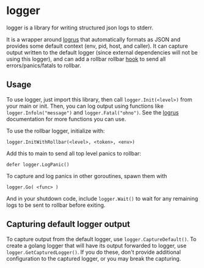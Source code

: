 # logger
logger is a library for writing structured json logs to stderr.

It is a wrapper around [logrus](https://github.com/Sirupsen/logrus) that
automatically formats as JSON and provides some default context
(env, pid, host, and caller). It  can capture output written to the default logger
(since external dependencies will not be using this logger), and can add a rollbar 
rollbar [hook](https://github.com/Sirupsen/logrus#hooks) to send all 
errors/panics/fatals to rollbar.

## Usage
To use logger, just import this library, then call `logger.Init(<level>)`
 from your main or init.
Then, you can log output using functions like `logger.Infoln("message")` and
`logger.Fatal("ohno")`. See the
[logrus](https://github.com/Sirupsen/logrus) documentation for more functions you can
use.

To use the rollbar logger, initialize with:
```
logger.InitWithRollbar(<level>, <token>, <env>)
```
Add this to main to send all top level panics to rollbar:
```
defer logger.LogPanic()
```

To capture and log panics in other goroutines, spawn them with
```
logger.Go( <func> )
```

And in your shutdown code, include `logger.Wait()` to wait for any remaining
logs to be sent to rollbar before exiting.

## Capturing default logger output
To capture output from the default logger, use `logger.CaptureDefault()`.
To create a golang logger that will have its output forwarded to logger, use
`logger.GetCapturedLogger()`.
If you do these, don't provide additional configuration to the captured logger,
or you may break the capturing.
